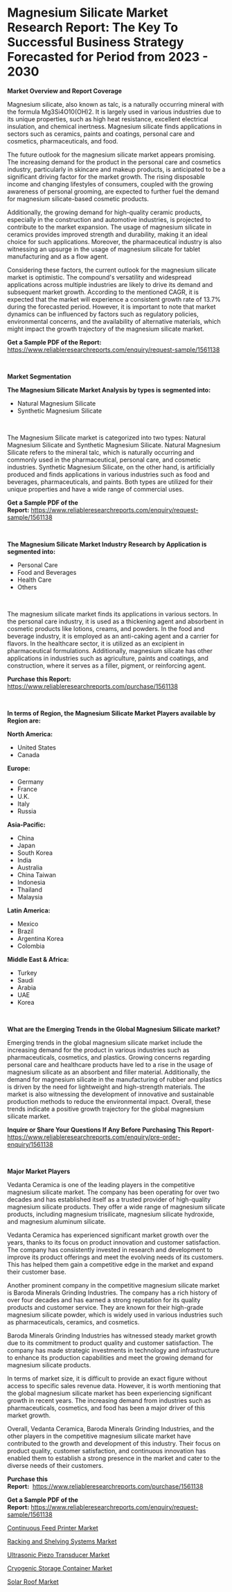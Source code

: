 <p><h1>Magnesium Silicate Market Research Report: The Key To Successful Business Strategy Forecasted for Period from 2023 - 2030</h1></p><p><strong>Market Overview and Report Coverage</strong></p>
<p><p>Magnesium silicate, also known as talc, is a naturally occurring mineral with the formula Mg3Si4O10(OH)2. It is largely used in various industries due to its unique properties, such as high heat resistance, excellent electrical insulation, and chemical inertness. Magnesium silicate finds applications in sectors such as ceramics, paints and coatings, personal care and cosmetics, pharmaceuticals, and food.</p><p>The future outlook for the magnesium silicate market appears promising. The increasing demand for the product in the personal care and cosmetics industry, particularly in skincare and makeup products, is anticipated to be a significant driving factor for the market growth. The rising disposable income and changing lifestyles of consumers, coupled with the growing awareness of personal grooming, are expected to further fuel the demand for magnesium silicate-based cosmetic products.</p><p>Additionally, the growing demand for high-quality ceramic products, especially in the construction and automotive industries, is projected to contribute to the market expansion. The usage of magnesium silicate in ceramics provides improved strength and durability, making it an ideal choice for such applications. Moreover, the pharmaceutical industry is also witnessing an upsurge in the usage of magnesium silicate for tablet manufacturing and as a flow agent.</p><p>Considering these factors, the current outlook for the magnesium silicate market is optimistic. The compound's versatility and widespread applications across multiple industries are likely to drive its demand and subsequent market growth. According to the mentioned CAGR, it is expected that the market will experience a consistent growth rate of 13.7% during the forecasted period. However, it is important to note that market dynamics can be influenced by factors such as regulatory policies, environmental concerns, and the availability of alternative materials, which might impact the growth trajectory of the magnesium silicate market.</p></p>
<p><strong>Get a Sample PDF of the Report:</strong> <a href="https://www.reliableresearchreports.com/enquiry/request-sample/1561138">https://www.reliableresearchreports.com/enquiry/request-sample/1561138</a></p>
<p>&nbsp;</p>
<p><strong>Market Segmentation</strong></p>
<p><strong>The Magnesium Silicate Market Analysis by types is segmented into:</strong></p>
<p><ul><li>Natural Magnesium Silicate</li><li>Synthetic Magnesium Silicate</li></ul></p>
<p>&nbsp;</p>
<p><p>The Magnesium Silicate market is categorized into two types: Natural Magnesium Silicate and Synthetic Magnesium Silicate. Natural Magnesium Silicate refers to the mineral talc, which is naturally occurring and commonly used in the pharmaceutical, personal care, and cosmetic industries. Synthetic Magnesium Silicate, on the other hand, is artificially produced and finds applications in various industries such as food and beverages, pharmaceuticals, and paints. Both types are utilized for their unique properties and have a wide range of commercial uses.</p></p>
<p><strong>Get a Sample PDF of the Report:</strong>&nbsp;<a href="https://www.reliableresearchreports.com/enquiry/request-sample/1561138">https://www.reliableresearchreports.com/enquiry/request-sample/1561138</a></p>
<p>&nbsp;</p>
<p><strong>The Magnesium Silicate Market Industry Research by Application is segmented into:</strong></p>
<p><ul><li>Personal Care</li><li>Food and Beverages</li><li>Health Care</li><li>Others</li></ul></p>
<p>&nbsp;</p>
<p><p>The magnesium silicate market finds its applications in various sectors. In the personal care industry, it is used as a thickening agent and absorbent in cosmetic products like lotions, creams, and powders. In the food and beverage industry, it is employed as an anti-caking agent and a carrier for flavors. In the healthcare sector, it is utilized as an excipient in pharmaceutical formulations. Additionally, magnesium silicate has other applications in industries such as agriculture, paints and coatings, and construction, where it serves as a filler, pigment, or reinforcing agent.</p></p>
<p><strong>Purchase this Report:</strong>&nbsp; <a href="https://www.reliableresearchreports.com/purchase/1561138">https://www.reliableresearchreports.com/purchase/1561138</a></p>
<p>&nbsp;</p>
<p><strong>In terms of Region, the Magnesium Silicate Market Players available by Region are:</strong></p>
<p>
    <p> <strong> North America: </strong>
        <ul>
            <li>United States</li>
            <li>Canada</li>
        </ul>
        </p> 
    <p> <strong> Europe: </strong>
        <ul>
            <li>Germany</li>
            <li>France</li>
            <li>U.K.</li>
            <li>Italy</li>
            <li>Russia</li>
        </ul>
        </p> 
    <p> <strong> Asia-Pacific: </strong>
        <ul>
            <li>China</li>
            <li>Japan</li>
            <li>South Korea</li>
            <li>India</li>
            <li>Australia</li>
            <li>China Taiwan</li>
            <li>Indonesia</li>
            <li>Thailand</li>
            <li>Malaysia</li>
        </ul>
        </p> 
    <p> <strong> Latin America: </strong>
        <ul>
            <li>Mexico</li>
            <li>Brazil</li>
            <li>Argentina Korea</li>
            <li>Colombia</li>
        </ul>
        </p> 
    <p> <strong> Middle East & Africa: </strong>
        <ul>
            <li>Turkey</li>
            <li>Saudi</li>
            <li>Arabia</li>
            <li>UAE</li>
            <li>Korea</li>
        </ul>
    </p>
    </p>
<p>&nbsp;</p>
<p><strong>What are the Emerging Trends in the Global Magnesium Silicate market?</strong></p>
<p><p>Emerging trends in the global magnesium silicate market include the increasing demand for the product in various industries such as pharmaceuticals, cosmetics, and plastics. Growing concerns regarding personal care and healthcare products have led to a rise in the usage of magnesium silicate as an absorbent and filler material. Additionally, the demand for magnesium silicate in the manufacturing of rubber and plastics is driven by the need for lightweight and high-strength materials. The market is also witnessing the development of innovative and sustainable production methods to reduce the environmental impact. Overall, these trends indicate a positive growth trajectory for the global magnesium silicate market.</p></p>
<p><strong>Inquire or Share Your Questions If Any Before Purchasing This Report</strong>- <a href="https://www.reliableresearchreports.com/enquiry/pre-order-enquiry/1561138">https://www.reliableresearchreports.com/enquiry/pre-order-enquiry/1561138</a></p>
<p>&nbsp;</p>
<p><strong>Major Market Players</strong></p>
<p><p>Vedanta Ceramica is one of the leading players in the competitive magnesium silicate market. The company has been operating for over two decades and has established itself as a trusted provider of high-quality magnesium silicate products. They offer a wide range of magnesium silicate products, including magnesium trisilicate, magnesium silicate hydroxide, and magnesium aluminum silicate.</p><p>Vedanta Ceramica has experienced significant market growth over the years, thanks to its focus on product innovation and customer satisfaction. The company has consistently invested in research and development to improve its product offerings and meet the evolving needs of its customers. This has helped them gain a competitive edge in the market and expand their customer base.</p><p>Another prominent company in the competitive magnesium silicate market is Baroda Minerals Grinding Industries. The company has a rich history of over four decades and has earned a strong reputation for its quality products and customer service. They are known for their high-grade magnesium silicate powder, which is widely used in various industries such as pharmaceuticals, ceramics, and cosmetics.</p><p>Baroda Minerals Grinding Industries has witnessed steady market growth due to its commitment to product quality and customer satisfaction. The company has made strategic investments in technology and infrastructure to enhance its production capabilities and meet the growing demand for magnesium silicate products.</p><p>In terms of market size, it is difficult to provide an exact figure without access to specific sales revenue data. However, it is worth mentioning that the global magnesium silicate market has been experiencing significant growth in recent years. The increasing demand from industries such as pharmaceuticals, cosmetics, and food has been a major driver of this market growth.</p><p>Overall, Vedanta Ceramica, Baroda Minerals Grinding Industries, and the other players in the competitive magnesium silicate market have contributed to the growth and development of this industry. Their focus on product quality, customer satisfaction, and continuous innovation has enabled them to establish a strong presence in the market and cater to the diverse needs of their customers.</p></p>
<p><strong>Purchase this Report:</strong>&nbsp;&nbsp;<a href="https://www.reliableresearchreports.com/purchase/1561138">https://www.reliableresearchreports.com/purchase/1561138</a></p>
<p></p>
<p><strong>Get a Sample PDF of the Report:</strong>&nbsp;<a href="https://www.reliableresearchreports.com/enquiry/request-sample/1561138">https://www.reliableresearchreports.com/enquiry/request-sample/1561138</a></p>
<p><p><a href="https://medium.com/@noemiharvey05/analyzing-continuous-feed-printer-market-global-industry-perspective-and-forecast-2023-to-2030-71f9875a9d57">Continuous Feed Printer Market</a></p><p><a href="https://medium.com/@roscoemayer1990/racking-and-shelving-systems-market-size-reveals-the-best-marketing-channels-in-global-industry-0a291a3d15d7">Racking and Shelving Systems Market</a></p><p><a href="https://medium.com/@poem.snap.phase/ultrasonic-piezo-transducer-market-outlook-industry-overview-and-forecast-2023-to-2030-084e40f9772c">Ultrasonic Piezo Transducer Market</a></p><p><a href="https://medium.com/@adolfoadams1988/cryogenic-storage-container-market-trends-forecast-and-competitive-analysis-to-2030-b47d1c205e90">Cryogenic Storage Container Market</a></p><p><a href="https://medium.com/@scanw41036/solar-roof-market-insight-market-trends-growth-forecasted-from-2023-to-2030-f45b2930c099">Solar Roof Market</a></p></p>